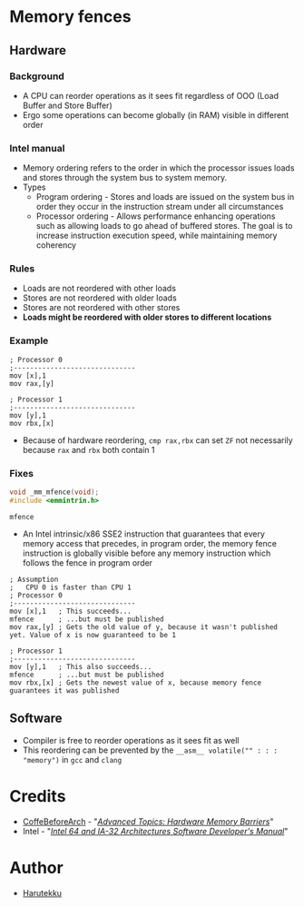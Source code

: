 # Memory fences
## Hardware
### Background
- A CPU can reorder operations as it sees fit regardless of OOO (Load Buffer and Store Buffer)
- Ergo some operations can become globally (in RAM) visible in different order

### Intel manual
- Memory ordering refers to the order in which the processor issues loads and stores 
  through the system bus to system memory.
- Types
  - Program ordering - Stores and loads are issued on the system bus in order they occur in the instruction
    stream under all circumstances
  - Processor ordering - Allows performance enhancing operations such as allowing loads to go ahead
    of buffered stores. The goal is to increase instruction execution speed, while maintaining memory coherency

### Rules
- Loads are not reordered with other loads
- Stores are not reordered with older loads
- Stores are not reordered with other stores
- **Loads might be reordered with older stores to different locations**

### Example
```x86asm
; Processor 0
;------------------------------
mov [x],1
mov rax,[y]

; Processor 1
;------------------------------
mov [y],1
mov rbx,[x]
```
- Because of hardware reordering, `cmp rax,rbx` can set `ZF` not necessarily because `rax` and `rbx` both contain 1

### Fixes
```C
void _mm_mfence(void);
#include <emmintrin.h>
```
```x86asm
mfence
```
- An Intel intrinsic/x86 SSE2 instruction that guarantees that every memory access that precedes, 
  in program order, the memory fence instruction is globally visible before any memory instruction 
  which follows the fence in program order

```x86asm
; Assumption
;   CPU 0 is faster than CPU 1
; Processor 0
;------------------------------
mov [x],1   ; This succeeds...
mfence      ; ...but must be published
mov rax,[y] ; Gets the old value of y, because it wasn't published yet. Value of x is now guaranteed to be 1

; Processor 1
;------------------------------
mov [y],1   ; This also succeeds...
mfence      ; ...but must be published
mov rbx,[x] ; Gets the newest value of x, because memory fence guarantees it was published
```

## Software
- Compiler is free to reorder operations as it sees fit as well
- This reordering can be prevented by the `__asm__ volatile("" : : : "memory")` in `gcc` and `clang`

# Credits
- [CoffeBeforeArch](https://www.youtube.com/channel/UCsi5-meDM5Q5NE93n_Ya7GA) - "_[Advanced Topics: Hardware Memory Barriers](https://youtu.be/nh9Af9z7cgE)_"
- Intel - "_[Intel 64 and IA-32 Architectures Software Developer's Manual](https://www.intel.com/content/dam/www/public/us/en/documents/manuals/64-ia-32-architectures-software-developer-instruction-set-reference-manual-325383.pdf)_"

# Author
- [Harutekku](https://github.com/harutekku)
